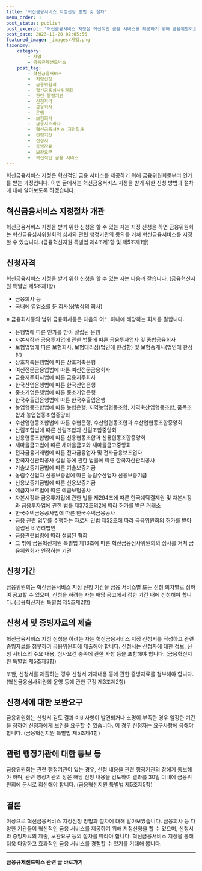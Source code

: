 ```yaml
---
title: '혁신금융서비스 지정신청 방법 및 절차'
menu_order: 1
post_status: publish
post_excerpt: '혁신금융서비스 지정은 혁신적인 금융 서비스를 제공하기 위해 금융위원회로부터 인가를 받는 과정입니다. 이번 글에서는 혁신금융서비스 지정을 받기 위한 신청 방법과 절차에 대해 알아보도록 하겠습니다.'
post_date: 2023-11-20 02:05:56
featured_image: _images/사업.png
taxonomy:
    category:
        - 사업
        - 금융규제샌드박스
    post_tag:
        - 혁신금융서비스
        -  지정신청
        -  금융위원회
        -  혁신금융심사위원회
        -  관련 행정기관
        -  신청자격
        -  금융회사
        -  은행
        -  보험회사
        -  금융지주회사
        -  혁신금융서비스 지정절차
        -  신청기간
        -  신청서
        -  증빙자료
        -  보완요구
        -  혁신적인 금융 서비스
---
```



혁신금융서비스 지정은 혁신적인 금융 서비스를 제공하기 위해 금융위원회로부터 인가를 받는 과정입니다. 이번 글에서는 혁신금융서비스 지정을 받기 위한 신청 방법과 절차에 대해 알아보도록 하겠습니다.

## 혁신금융서비스 지정절차 개관

혁신금융서비스 지정을 받기 위한 신청을 할 수 있는 자는 지정 신청을 하면 금융위원회는 혁신금융심사위원회의 심사와 관련 행정기관의 동의를 거쳐 혁신금융서비스를 지정할 수 있습니다. (금융혁신지원 특별법 제4조제1항 및 제5조제1항)

## 신청자격

혁신금융서비스 지정을 받기 위한 신청을 할 수 있는 자는 다음과 같습니다. (금융혁신지원 특별법 제5조제1항)

- 금융회사 등
- 국내에 영업소를 둔 회사(상법상의 회사)

※ 금융회사등의 범위
금융회사등은 다음의 어느 하나에 해당하는 회사를 말합니다.
- 은행법에 따른 인가를 받아 설립된 은행
- 자본시장과 금융투자업에 관한 법률에 따른 금융투자업자 및 종합금융회사
- 보험업법에 따른 보험회사, 보험대리점(법인에 한정함) 및 보험중개사(법인에 한정함)
- 상호저축은행법에 따른 상호저축은행
- 여신전문금융업법에 따른 여신전문금융회사
- 금융지주회사법에 따른 금융지주회사
- 한국산업은행법에 따른 한국산업은행
- 중소기업은행법에 따른 중소기업은행
- 한국수출입은행법에 따른 한국수출입은행
- 농업협동조합법에 따른 농협은행, 지역농업협동조합, 지역축산업협동조합, 품목조합과 농업협동조합중앙회
- 수산업협동조합법에 따른 수협은행, 수산업협동조합과 수산업협동조합중앙회
- 산림조합법에 따른 산림조합과 산림조합중앙회
- 신용협동조합법에 따른 신용협동조합과 신용협동조합중앙회
- 새마을금고법에 따른 새마을금고와 새마을금고중앙회
- 전자금융거래법에 따른 전자금융업자 및 전자금융보조업자
- 한국자산관리공사 설립 등에 관한 법률에 따른 한국자산관리공사
- 기술보증기금법에 따른 기술보증기금
- 농림수산업자 신용보증법에 따른 농림수산업자 신용보증기금
- 신용보증기금법에 따른 신용보증기금
- 예금자보호법에 따른 예금보험공사
- 자본시장과 금융투자업에 관한 법률 제294조에 따른 한국예탁결제원 및 자본시장과 금융투자업에 관한 법률 제373조의2에 따라 허가를 받은 거래소
- 한국주택금융공사법에 따른 한국주택금융공사
- 금융 관련 업무를 수행하는 자로서 민법 제32조에 따라 금융위원회의 허가를 받아 설립된 비영리법인
- 금융관련법령에 따라 설립된 협회
- 그 밖에 금융혁신지원 특별법 제13조에 따른 혁신금융심사위원회의 심사를 거쳐 금융위원회가 인정하는 기관

## 신청기간

금융위원회는 혁신금융서비스 지정 신청 기간을 금융 서비스별 또는 신청 회차별로 정하여 공고할 수 있으며, 신청을 하려는 자는 해당 공고에서 정한 기간 내에 신청해야 합니다. (금융혁신지원 특별법 제5조제2항)

## 신청서 및 증빙자료의 제출

혁신금융서비스 지정 신청을 하려는 자는 혁신금융서비스 지정 신청서를 작성하고 관련 증빙자료를 첨부하여 금융위원회에 제출해야 합니다. 신청서는 신청자에 대한 정보, 신청 서비스의 주요 내용, 심사요건 충족에 관한 사항 등을 포함해야 합니다. (금융혁신지원 특별법 제5조제3항)

또한, 신청서를 제출하는 경우 신청서 기재내용 등에 관한 증빙자료를 첨부해야 합니다. (혁신금융심사위원회 운영 등에 관한 규정 제3조제2항)

## 신청서에 대한 보완요구

금융위원회는 신청서 검토 결과 미비사항이 발견되거나 소명이 부족한 경우 일정한 기간을 정하여 신청자에게 보완을 요구할 수 있습니다. 이 경우 신청자는 요구사항에 응해야 합니다. (금융혁신지원 특별법 제5조제4항)

## 관련 행정기관에 대한 통보 등

금융위원회는 관련 행정기관이 있는 경우, 신청 내용을 관련 행정기관의 장에게 통보해야 하며, 관련 행정기관의 장은 해당 신청 내용을 검토하여 결과를 30일 이내에 금융위원회에 문서로 회신해야 합니다. (금융혁신지원 특별법 제5조제5항)

## 결론

이상으로 혁신금융서비스 지정신청 방법과 절차에 대해 알아보았습니다. 금융회사 등 다양한 기관들이 혁신적인 금융 서비스를 제공하기 위해 지정신청을 할 수 있으며, 신청서와 증빙자료의 제출, 보완요구 등의 절차를 따라야 합니다. 혁신금융서비스 지정을 통해 더욱 다양하고 효과적인 금융 서비스를 경험할 수 있기를 기대해 봅니다.


<!-- wp:separator -->
<hr class="wp-block-separator has-alpha-channel-opacity"/>
<!-- /wp:separator -->

<!-- wp:group {"backgroundColor":"base","layout":{"type":"constrained"}} -->
<div class="wp-block-group has-base-background-color has-background"><!-- wp:paragraph {"align":"center","fontSize":"medium"} -->
<p class="has-text-align-center has-large-font-size"><strong>금융규제샌드박스 관련 글 바로가기</strong></p>
<!-- /wp:paragraph -->


<!-- wp:latest-posts
{"categories":[{"id":27797,"count":19,"description":"","link":"https://uknowlaw.com/category/%ea%b8%88%ec%9c%b5%ea%b7%9c%ec%a0%9c%ec%83%8c%eb%93%9c%eb%b0%95%ec%8a%a4/","name":"금융규제샌드박스","slug":"금융규제샌드박스","taxonomy":"category","parent":0,"meta":[],"_links":{"self":[{"href":"https://uknowlaw.com/wp-json/wp/v2/categories/27797"}],"collection":[{"href":"https://uknowlaw.com/wp-json/wp/v2/categories"}],"about":[{"href":"https://uknowlaw.com/wp-json/wp/v2/taxonomies/category"}],"wp:post_type":[{"href":"https://uknowlaw.com/wp-json/wp/v2/posts?categories=27797"}],"curies":[{"name":"wp","href":"https://api.w.org/{rel}","templated":true}]}}],"postsToShow":100,"excerptLength":28,"postLayout":"grid","columns":2,"featuredImageAlign":"left","featuredImageSizeSlug":"large","fontSize":"small"} /--></div>
<!-- /wp:group -->